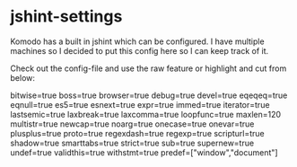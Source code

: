 jshint-settings
===============

Komodo has a built in jshint which can be configured.  I have multiple machines so I decided to put this config here so I can keep track of it.  

Check out the config-file and use the raw feature or highlight and cut from below:

bitwise=true boss=true browser=true debug=true devel=true eqeqeq=true eqnull=true es5=true esnext=true expr=true immed=true iterator=true lastsemic=true laxbreak=true laxcomma=true loopfunc=true maxlen=120 multistr=true newcap=true noarg=true onecase=true onevar=true plusplus=true proto=true regexdash=true regexp=true scripturl=true shadow=true smarttabs=true strict=true sub=true supernew=true undef=true validthis=true withstmt=true predef=["window","document"]

